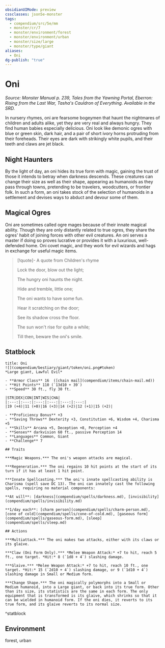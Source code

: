 ```yaml
---
obsidianUIMode: preview
cssclasses: json5e-monster
tags:
  - compendium/src/5e/mm
  - monster/cr/7
  - monster/environment/forest
  - monster/environment/urban
  - monster/size/large
  - monster/type/giant
aliases:
  - Oni
dg-publish: "true"
---
```

# Oni
*Source: Monster Manual p. 239, Tales from the Yawning Portal, Eberron: Rising from the Last War, Tasha's Cauldron of Everything. Available in the SRD.*  

In nursery rhymes, oni are fearsome bogeymen that haunt the nightmares of children and adults alike, yet they are very real and always hungry. They find human babies especially delicious. Oni look like demonic ogres with blue or green skin, dark hair, and a pair of short ivory horns protruding from their foreheads. Their eyes are dark with strikingly white pupils, and their teeth and claws are jet black.

## Night Haunters

By the light of day, an oni hides its true form with magic, gaining the trust of those it intends to betray when darkness descends. These creatures can change their size as well as their shape, appearing as humanoids as they pass through towns, pretending to be travelers, woodcutters, or frontier folk. In such a form, an oni takes stock of the selection of humanoids in a settlement and devises ways to abduct and devour some of them.

## Magical Ogres

Oni are sometimes called ogre mages because of their innate magical ability. Though they are only distantly related to true ogres, they share the ogres' habit of joining forces with other evil creatures. An oni serves a master if doing so proves lucrative or provides it with a luxurious, well-defended home. Oni covet magic, and they work for evil wizards and hags in exchange for useful magic items.

> [!quote]- A quote from Children's rhyme  
> 
> Lock the door, blow out the light;
> 
> The hungry oni haunts the night.
> 
> Hide and tremble, little one;
> 
> The oni wants to have some fun.
> 
> Hear it scratching on the door;
> 
> See its shadow cross the floor.
> 
> The sun won't rise for quite a while;
> 
> Till then, beware the oni's smile.


## Statblock

```ad-statblock
title: Oni
![](compendium/bestiary/giant/token/oni.png#token)
*Large giant, Lawful Evil*

- **Armor Class** 16  ([chain mail](compendium/items/chain-mail.md))
- **Hit Points** 110 (`13d10 + 39`)
- **Speed** 30 ft., fly 30 ft.

|STR|DEX|CON|INT|WIS|CHA|
|:---:|:---:|:---:|:---:|:---:|:---:|
|19 (+4)|11 (+0)|16 (+3)|14 (+2)|12 (+1)|15 (+2)|

- **Proficiency Bonus** +3
- **Saving Throws** Dexterity +3, Constitution +6, Wisdom +4, Charisma +5
- **Skills** Arcana +5, Deception +8, Perception +4
- **Senses** darkvision 60 ft., passive Perception 14
- **Languages** Common, Giant
- **Challenge** 7

## Traits

***Magic Weapons.*** The oni's weapon attacks are magical.

***Regeneration.*** The oni regains 10 hit points at the start of its turn if it has at least 1 hit point.

***Innate Spellcasting.*** The oni's innate spellcasting ability is Charisma (spell save DC 13). The oni can innately cast the following spells, requiring no material components:

**At will**: [darkness](compendium/spells/darkness.md), [invisibility](compendium/spells/invisibility.md)

**1/day each**: [charm person](compendium/spells/charm-person.md), [cone of cold](compendium/spells/cone-of-cold.md), [gaseous form](compendium/spells/gaseous-form.md), [sleep](compendium/spells/sleep.md)

## Actions

***Multiattack.*** The oni makes two attacks, either with its claws or its glaive.

***Claw (Oni Form Only).*** *Melee Weapon Attack:* +7 to hit, reach 5 ft., one target. *Hit:* 8 (`1d8 + 4`) slashing damage.

***Glaive.*** *Melee Weapon Attack:* +7 to hit, reach 10 ft., one target. *Hit:* 15 (`2d10 + 4`) slashing damage, or 9 (`1d10 + 4`) slashing damage in Small or Medium form.

***Change Shape.*** The oni magically polymorphs into a Small or Medium humanoid, into a Large giant, or back into its true form. Other than its size, its statistics are the same in each form. The only equipment that is transformed is its glaive, which shrinks so that it can be wielded in humanoid form. If the oni dies, it reverts to its true form, and its glaive reverts to its normal size.
```
^statblock

## Environment

forest, urban